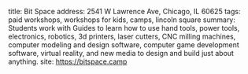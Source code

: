  title: Bit Space
 address: 2541 W Lawrence Ave, Chicago, IL 60625
 tags: paid workshops, workshops for kids, camps, lincoln square
 summary: Students work with Guides to learn how to use hand tools, power tools, electronics, robotics, 3d printers, laser cutters, CNC milling machines, computer modeling and design software, computer game development software, virtual reality, and new media to design and build just about anything.
 site: https://bitspace.camp
